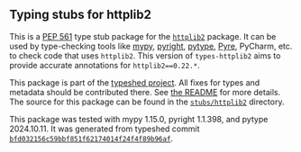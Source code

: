 ## Typing stubs for httplib2

This is a [PEP 561](https://peps.python.org/pep-0561/)
type stub package for the [`httplib2`](https://github.com/httplib2/httplib2) package.
It can be used by type-checking tools like
[mypy](https://github.com/python/mypy/),
[pyright](https://github.com/microsoft/pyright),
[pytype](https://github.com/google/pytype/),
[Pyre](https://pyre-check.org/),
PyCharm, etc. to check code that uses `httplib2`. This version of
`types-httplib2` aims to provide accurate annotations for
`httplib2==0.22.*`.

This package is part of the [typeshed project](https://github.com/python/typeshed).
All fixes for types and metadata should be contributed there.
See [the README](https://github.com/python/typeshed/blob/main/README.md)
for more details. The source for this package can be found in the
[`stubs/httplib2`](https://github.com/python/typeshed/tree/main/stubs/httplib2)
directory.

This package was tested with
mypy 1.15.0,
pyright 1.1.398,
and pytype 2024.10.11.
It was generated from typeshed commit
[`bfd032156c59bbf851f62174014f24f4f89b96af`](https://github.com/python/typeshed/commit/bfd032156c59bbf851f62174014f24f4f89b96af).